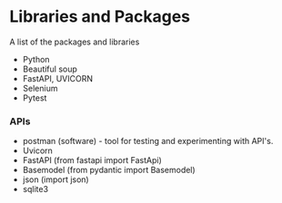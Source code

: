 # Libraries and Packages 
A list of the packages and libraries 

- Python 
- Beautiful soup 
- FastAPI, UVICORN
- Selenium 
- Pytest


### APIs
- postman (software) - tool for testing and experimenting with API's. 
- Uvicorn 
- FastAPI (from fastapi import FastApi)
- Basemodel (from pydantic import Basemodel)
- json (import json)
- sqlite3
